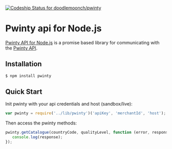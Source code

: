 [ ![Codeship Status for doodlemoonch/pwinty](https://codeship.io/projects/5a165770-f007-0131-06f7-4eb19103006a/status)](https://codeship.io/projects/27258)

# Pwinty api for Node.js

[Pwinty API for Node.js](https://npmjs.org/package/pwinty) is a promise based library for communicating with the [Pwinty API](http://www.pwinty.com/overview.html).

## Installation

```bash
$ npm install pwinty
```

## Quick Start

Init pwinty with your api credentials and host (sandbox/live):

```js
var pwinty = require('../lib/pwinty')('apiKey', 'merchantId', 'host');
```

Then access the pwinty methods:

```js
pwinty.getCatalogue(countryCode, qualityLevel, function (error, response) {
   console.log(response);
});
```
